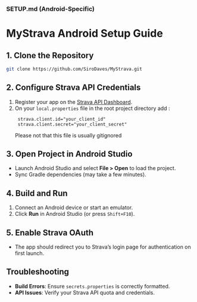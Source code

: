 ### **SETUP.md** (Android-Specific)

# MyStrava Android Setup Guide

## 1. Clone the Repository
```bash
git clone https://github.com/SiroDaves/MyStrava.git
```

## 2. Configure Strava API Credentials
1. Register your app on the [Strava API Dashboard](https://www.strava.com/settings/api).
2. On your `local.properties` file in the root project directory add :
   ```
    strava.client.id="your_client_id"
    strava.client.secret="your_client_secret"
   ```
   Please not that this file is usually gitignored

## 3. Open Project in Android Studio
- Launch Android Studio and select **File > Open** to load the project.
- Sync Gradle dependencies (may take a few minutes).

## 4. Build and Run
1. Connect an Android device or start an emulator.
2. Click **Run** in Android Studio (or press `Shift+F10`).

## 5. Enable Strava OAuth
- The app should redirect you to Strava’s login page for authentication on first launch.

## Troubleshooting
- **Build Errors**: Ensure `secrets.properties` is correctly formatted.
- **API Issues**: Verify your Strava API quota and credentials.
```
